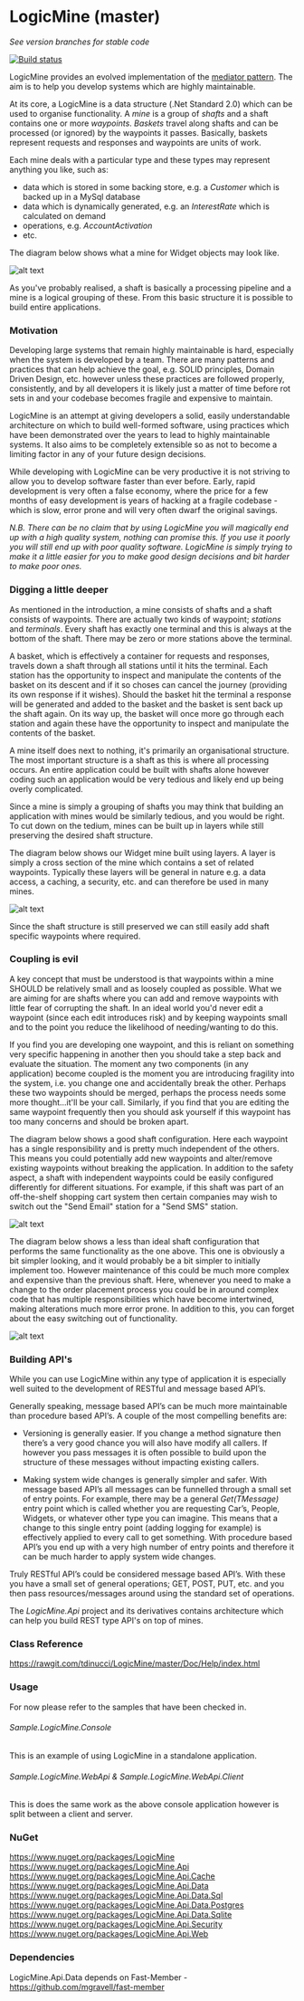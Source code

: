 # LogicMine (master)
*See version branches for stable code*

[![Build status](https://ci.appveyor.com/api/projects/status/64lxchshfdgpxccp/branch/master?svg=true)](https://ci.appveyor.com/project/tdinucci/logicmine-aed8p/branch/master)

LogicMine provides an evolved implementation of the [mediator pattern](https://en.wikipedia.org/wiki/Mediator_pattern).  The aim is to help you develop systems which are highly maintainable.

At its core, a LogicMine is a data structure (.Net Standard 2.0) which can be used to organise functionality.  A *mine* is a group of *shafts* and a shaft contains one or more *waypoints*.  *Baskets* travel along shafts and can be processed (or ignored) by the waypoints it passes.  Basically, baskets represent requests and responses and waypoints are units of work.

Each mine deals with a particular type and these types may represent anything you like, such as: 

* data which is stored in some backing store, e.g. a *Customer* which is backed up in a MySql database
* data which is dynamically generated, e.g. an *InterestRate* which is calculated on demand
* operations, e.g. *AccountActivation*
* etc.

The diagram below shows what a mine for Widget objects may look like.

![alt text](Doc/Images/Mine_High-Level.JPG)

As you've probably realised, a shaft is basically a processing pipeline and a mine is a logical grouping of these.  From this basic structure it is possible to build entire applications.

### Motivation

Developing large systems that remain highly maintainable is hard, especially when the system is developed by a team.  There are many patterns and practices that can help achieve the goal, e.g. SOLID principles, Domain Driven Design, etc. however unless these practices are followed properly, consistently, and by all developers it is likely just a matter of time before rot sets in and your codebase becomes fragile and expensive to maintain.

LogicMine is an attempt at giving developers a solid, easily understandable architecture on which to build well-formed software, using practices which have been demonstrated over the years to lead to highly maintainable systems. It also aims to be completely extensible so as not to become a limiting factor in any of your future design decisions.

While developing with LogicMine can be very productive it is not striving to allow you to develop software faster than ever before. Early, rapid development is very often a false economy, where the price for a few months of easy development is years of hacking at a fragile codebase - which is slow, error prone and will very often dwarf the original savings.

*N.B. There can be no claim that by using LogicMine you will magically end up with a high quality system, nothing can promise this.  If you use it poorly you will still end up with poor quality software.  LogicMine is simply trying to make it a little easier for you to make good design decisions and bit harder to make poor ones.*

### Digging a little deeper

As mentioned in the introduction, a mine consists of shafts and a shaft consists of waypoints.  There are actually two kinds of waypoint; *stations* and *terminals*.  Every shaft has exactly one terminal and this is always at the bottom of the shaft.  There may be zero or more stations above the terminal.  

A basket, which is effectively a container for requests and responses, travels down a shaft through all stations until it hits the terminal.  Each station has the opportunity to inspect and manipulate the contents of the basket on its descent and if it so choses can cancel the journey (providing its own response if it wishes).  Should the basket hit the terminal a response will be generated and added to the basket and the basket is sent back up the shaft again.  On its way up, the basket will once more go through each station and again these have the opportunity to inspect and manipulate the contents of the basket.

A mine itself does next to nothing, it's primarily an organisational structure. The most important structure is a shaft as this is where all processing occurs.  An entire application could be built with shafts alone however coding such an application would be very tedious and likely end up being overly complicated. 

Since a mine is simply a grouping of shafts you may think that building an application with mines would be similarly tedious, and you would be right.  To cut down on the tedium, mines can be built up in layers while still preserving the desired shaft structure.

The diagram below shows our Widget mine built using layers.  A layer is simply a cross section of the mine which contains a set of related waypoints.  Typically these layers will be general in nature e.g. a data access, a caching, a security, etc. and can therefore be used in many mines.

![alt text](Doc/Images/Mine_Layers.JPG)

Since the shaft structure is still preserved we can still easily add shaft specific waypoints where required.

### Coupling is evil

A key concept that must be understood is that waypoints within a mine SHOULD be relatively small and as loosely coupled as possible.  What we are aiming for are shafts where you can add and remove waypoints with little fear of corrupting the shaft.  In an ideal world you'd never edit a waypoint (since each edit introduces risk) and by keeping waypoints small and to the point you reduce the likelihood of needing/wanting to do this.

If you find you are developing one waypoint, and this is reliant on something very specific happening in another then you should take a step back and evaluate the situation.  The moment any two components (in any application) become coupled is the moment you are introducing fragility into the system, i.e. you change one and accidentally break the other.  Perhaps these two waypoints should be merged, perhaps the process needs some more thought...it'll be your call.  Similarly, if you find that you are editing the same waypoint frequently then you should ask yourself if this waypoint has too many concerns and should be broken apart.

The diagram below shows a good shaft configuration. Here each waypoint has a single responsibility and is pretty much independent of the others.  This means you could potentially add new waypoints and alter/remove existing waypoints without breaking the application.  In addition to the safety aspect, a shaft with independent waypoints could be easily configured differently for different situations.  For example, if this shaft was part of an off-the-shelf shopping cart system then certain companies may wish to switch out the "Send Email" station for a "Send SMS" station.

![alt text](Doc/Images/Good_Post-Order_Shaft.JPG)

The diagram below shows a less than ideal shaft configuration that performs the same functionality as the one above.  This one is obviously a bit simpler looking, and it would probably be a bit simpler to initially implement too.  However maintenance of this could be much more complex and expensive than the previous shaft.  Here, whenever you need to make a change to the order placement process you could be in around complex code that has multiple responsibilities which have become intertwined, making alterations much more error prone.  In addition to this, you can forget about the easy switching out of functionality.

![alt text](Doc/Images/Poor_Post-Order_Shaft.JPG)

### Building API's
While you can use LogicMine within any type of application it is especially well suited to the development of RESTful and message based API’s.

Generally speaking, message based API’s can be much more maintainable than procedure based API’s.  A couple of the most compelling benefits are:

* Versioning is generally easier.  If you change a method signature then there’s a very good chance you will also have modify all callers.  If however you pass messages it is often possible to build upon the structure of these messages without impacting existing callers.
 
* Making system wide changes is generally simpler and safer.  With message based API’s all messages can be funnelled through a small set of entry points.  For example, there may be a general *Get(TMessage)* entry point which is called whether you are requesting Car’s, People, Widgets, or whatever other type you can imagine.  This means that a change to this single entry point (adding logging for example) is effectively applied to every call to get something.  With procedure based API’s you end up with a very high number of entry points and therefore it can be much harder to apply system wide changes.

Truly RESTful API’s could be considered message based API’s.  With these you have a small set of general operations; GET, POST, PUT, etc. and you then pass resources/messages around using the standard set of operations.

The *LogicMine.Api* project and its derivatives contains architecture which can help you build REST type API's on top of mines.

### Class Reference

https://rawgit.com/tdinucci/LogicMine/master/Doc/Help/index.html

### Usage

For now please refer to the samples that have been checked in.

###### Sample.LogicMine.Console
This is an example of using LogicMine in a standalone application.

###### Sample.LogicMine.WebApi & Sample.LogicMine.WebApi.Client
This is does the same work as the above console application however is split between a client and server.

### NuGet

https://www.nuget.org/packages/LogicMine \
https://www.nuget.org/packages/LogicMine.Api \
https://www.nuget.org/packages/LogicMine.Api.Cache \
https://www.nuget.org/packages/LogicMine.Api.Data \
https://www.nuget.org/packages/LogicMine.Api.Data.Sql \
https://www.nuget.org/packages/LogicMine.Api.Data.Postgres \
https://www.nuget.org/packages/LogicMine.Api.Data.Sqlite \
https://www.nuget.org/packages/LogicMine.Api.Security \
https://www.nuget.org/packages/LogicMine.Api.Web

### Dependencies

LogicMine.Api.Data depends on Fast-Member - https://github.com/mgravell/fast-member
